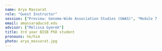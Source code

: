 ```yaml
---
name: Arya Massarat
role: "Guest Instructor"
session: ["Preview: Genome-Wide Association Studies (GWAS)", "Module 7: Software Engineering on a Team", "Module 8: Reproducible Bioinformatics"]
email: amassara@ucsd.edu
advisor: ["Melissa Gymrek"]
title: 3rd year BISB PhD student
pronouns: he/him
photo: arya_massarat.jpg
---
```


